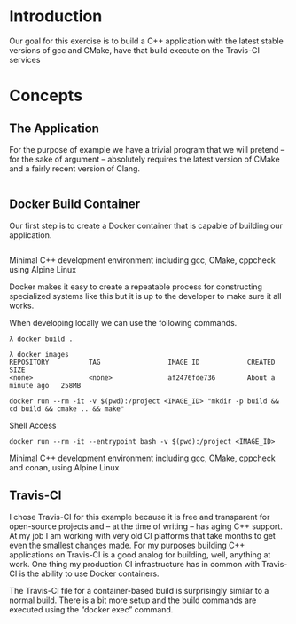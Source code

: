 # Introduction

Our goal for this exercise is to build a C++ 
application with the latest stable versions of gcc and CMake, have that build execute on the 
Travis-CI services

# Concepts

## The Application

For the purpose of example we have a trivial program that we will pretend 
– for the sake of argument – absolutely requires the latest version of 
CMake and a fairly recent version of Clang.

```

```

## Docker Build Container

Our first step is to create a Docker container that is capable of building our application.

```

```
Minimal C++ development environment including gcc, CMake, cppcheck using Alpine Linux

Docker makes it easy to create a repeatable process for constructing specialized systems like this but it
is up to the developer to make sure it all works.

When developing locally we can use the following commands.

```
λ docker build .

λ docker images
REPOSITORY          TAG                 IMAGE ID            CREATED              SIZE
<none>              <none>              af2476fde736        About a minute ago   258MB

docker run --rm -it -v $(pwd):/project <IMAGE_ID> "mkdir -p build && cd build && cmake .. && make"

```

Shell Access

```
docker run --rm -it --entrypoint bash -v $(pwd):/project <IMAGE_ID>
```


Minimal C++ development environment including gcc, CMake, cppcheck and conan, using Alpine Linux
## Travis-CI

I chose Travis-CI for this example because it is free and transparent for open-source projects and – at the 
time of writing – has aging C++ support. At my job I am working with very old CI platforms that take 
months to get even the smallest changes made. For my purposes building C++ applications on Travis-CI 
is a good analog for building, well, anything at work. One thing my production CI infrastructure has 
in common with Travis-CI is the ability to use Docker containers.

The Travis-CI file for a container-based build is surprisingly similar to a normal build. There is a bit
more setup and the build commands are executed using the “docker exec” command.

```

```